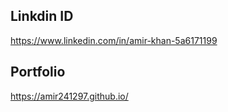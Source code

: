 ## Linkdin ID
https://www.linkedin.com/in/amir-khan-5a6171199
## Portfolio
https://amir241297.github.io/